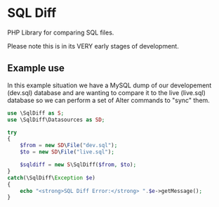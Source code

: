 SQL Diff
========
PHP Library for comparing SQL files.

Please note this is in its VERY early stages of development.

Example use
-----------
In this example situation we have a MySQL dump of our developement (dev.sql) database and are wanting to compare it to the live (live.sql) database so we can perform a set of Alter commands to "sync" them.

``` php
use \SqlDiff as S;
use \SqlDiff\Datasources as SD;

try
{
	$from = new SD\File("dev.sql");
	$to = new SD\File("live.sql");

	$sqldiff = new S\SqlDiff($from, $to);
}
catch(\SqlDiff\Exception $e)
{
	echo "<strong>SQL Diff Error:</strong> ".$e->getMessage();
}
```